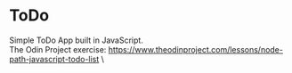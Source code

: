 # ToDo
Simple ToDo App built in JavaScript. \
The Odin Project exercise: https://www.theodinproject.com/lessons/node-path-javascript-todo-list \
